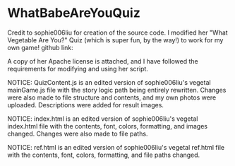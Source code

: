 # WhatBabeAreYouQuiz

Credit to sophie006liu for creation of the source code. I modified her "What Vegetable Are You?" Quiz (which is super fun, by the way!) to work for my own game! github link:

A copy of her Apache license is attached, and I have followed the requirements for modifying and using her script.

NOTICE: QuizContent.js is an edited version of sophie006liu's vegetal mainGame.js file with the story logic path being entirely rewritten. Changes were also made to file structure and contents, and my own photos were uploaded. Descriptions were added for result images.

NOTICE: index.html is an edited version of sophie006liu's vegetal index.html file with the contents, font, colors, formatting, and images changed. Changes were also made to file paths.

NOTICE: ref.html is an edited version of sophie006liu's vegetal ref.html file with the contents, font, colors, formatting, and file paths changed.

